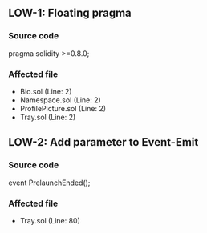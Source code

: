 ## LOW-1: Floating pragma

### Source code

pragma solidity >=0.8.0;

### Affected file

* Bio.sol (Line: 2)
* Namespace.sol (Line: 2)
* ProfilePicture.sol (Line: 2)
* Tray.sol (Line: 2)

## LOW-2: Add parameter to Event-Emit

### Source code

event PrelaunchEnded();

### Affected file

* Tray.sol (Line: 80)